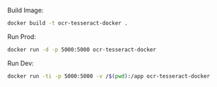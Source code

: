 Build Image:
```sh
docker build -t ocr-tesseract-docker .
```

Run Prod:
```sh
docker run -d -p 5000:5000 ocr-tesseract-docker
```

Run Dev:
```sh
docker run -ti -p 5000:5000 -v /$(pwd):/app ocr-tesseract-docker 
```